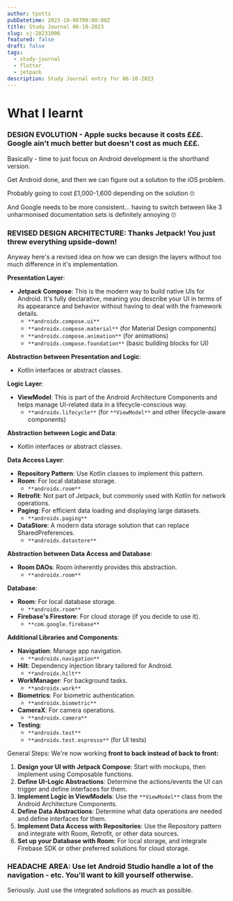 ```yaml
---
author: tpotts
pubDatetime: 2023-10-06T00:00:00Z
title: Study Journal 06-10-2023
slug: sj-20231006
featured: false
draft: false
tags:
  - study-journal
  - flutter
  - jetpack
description: Study Journal entry for 06-10-2023
---
```


# What I learnt

### DESIGN EVOLUTION - Apple sucks because it costs £££. Google ain't much better but doesn't cost as much £££.

Basically - time to just focus on Android development is the shorthand version.

Get Android done, and then we can figure out a solution to the iOS problem.

Probably going to cost £1,000-1,600 depending on the solution 🙄

And Google needs to be more consistent… having to switch between like 3 unharmonised documentation sets is definitely annoying 🙄

### REVISED DESIGN ARCHITECTURE: Thanks Jetpack! You just threw everything upside-down!

Anyway here's a revised idea on how we can design the layers without too much difference in it's implementation.

**Presentation Layer**:

- **Jetpack Compose**: This is the modern way to build native UIs for Android. It's fully declarative, meaning you describe your UI in terms of its appearance and behavior without having to deal with the framework details.
  - `**androidx.compose.ui**`
  - `**androidx.compose.material**` (for Material Design components)
  - `**androidx.compose.animation**` (for animations)
  - `**androidx.compose.foundation**` (basic building blocks for UI)

**Abstraction between Presentation and Logic**:

- Kotlin interfaces or abstract classes.

**Logic Layer**:

- **ViewModel**: This is part of the Android Architecture Components and helps manage UI-related data in a lifecycle-conscious way.
  - `**androidx.lifecycle**` (for `**ViewModel**` and other lifecycle-aware components)

**Abstraction between Logic and Data**:

- Kotlin interfaces or abstract classes.

**Data Access Layer**:

- **Repository Pattern**: Use Kotlin classes to implement this pattern.
- **Room**: For local database storage.
  - `**androidx.room**`
- **Retrofit**: Not part of Jetpack, but commonly used with Kotlin for network operations.
- **Paging**: For efficient data loading and displaying large datasets.
  - `**androidx.paging**`
- **DataStore**: A modern data storage solution that can replace SharedPreferences.
  - `**androidx.datastore**`

**Abstraction between Data Access and Database**:

- **Room DAOs**: Room inherently provides this abstraction.
  - `**androidx.room**`

**Database**:

- **Room**: For local database storage.
  - `**androidx.room**`
- **Firebase's Firestore**: For cloud storage (if you decide to use it).
  - `**com.google.firebase**`

**Additional Libraries and Components**:

- **Navigation**: Manage app navigation.
  - `**androidx.navigation**`
- **Hilt**: Dependency injection library tailored for Android.
  - `**androidx.hilt**`
- **WorkManager**: For background tasks.
  - `**androidx.work**`
- **Biometrics**: For biometric authentication.
  - `**androidx.biometric**`
- **CameraX**: For camera operations.
  - `**androidx.camera**`
- **Testing**:
  - `**androidx.test**`
  - `**androidx.test.espresso**` (for UI tests)

General Steps: We're now working **front to back instead of back to front:**

1.  **Design your UI with Jetpack Compose**: Start with mockups, then implement using Composable functions.
2.  **Define UI-Logic Abstractions**: Determine the actions/events the UI can trigger and define interfaces for them.
3.  **Implement Logic in ViewModels**: Use the `**ViewModel**` class from the Android Architecture Components.
4.  **Define Data Abstractions**: Determine what data operations are needed and define interfaces for them.
5.  **Implement Data Access with Repositories**: Use the Repository pattern and integrate with Room, Retrofit, or other data sources.
6.  **Set up your Database with Room**: For local storage, and integrate Firebase SDK or other preferred solutions for cloud storage.

### HEADACHE AREA: Use let Android Studio handle a lot of the navigation - etc. You'll want to kill yourself otherwise.

Seriously. Just use the integrated solutions as much as possible.
